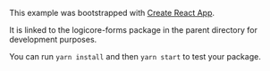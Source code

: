 This example was bootstrapped with [Create React App](https://github.com/facebook/create-react-app).

It is linked to the logicore-forms package in the parent directory for development purposes.

You can run `yarn install` and then `yarn start` to test your package.
